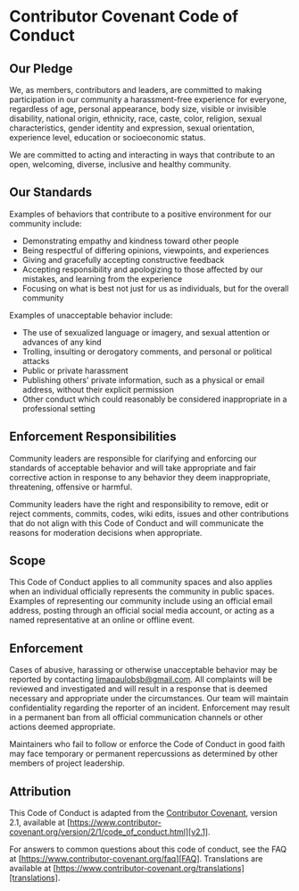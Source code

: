 # Contributor Covenant Code of Conduct

## Our Pledge

We, as members, contributors and leaders, are committed to making participation
in our community a harassment-free experience for everyone, regardless of age,
personal appearance, body size, visible or invisible disability, national
origin, ethnicity, race, caste, color, religion, sexual characteristics, gender
identity and expression, sexual orientation, experience level, education or
socioeconomic status.

We are committed to acting and interacting in ways that contribute to an open,
welcoming, diverse, inclusive and healthy community.

## Our Standards

Examples of behaviors that contribute to a positive environment for our
community include:

- Demonstrating empathy and kindness toward other people
- Being respectful of differing opinions, viewpoints, and experiences
- Giving and gracefully accepting constructive feedback
- Accepting responsibility and apologizing to those affected by our mistakes,
  and learning from the experience
- Focusing on what is best not just for us as individuals, but for the overall
  community

Examples of unacceptable behavior include:

- The use of sexualized language or imagery, and sexual attention or advances of
  any kind
- Trolling, insulting or derogatory comments, and personal or political attacks
- Public or private harassment
- Publishing others' private information, such as a physical or email address,
  without their explicit permission
- Other conduct which could reasonably be considered inappropriate in a
  professional setting

## Enforcement Responsibilities

Community leaders are responsible for clarifying and enforcing our standards of
acceptable behavior and will take appropriate and fair corrective action in
response to any behavior they deem inappropriate, threatening, offensive or
harmful.

Community leaders have the right and responsibility to remove, edit or reject
comments, commits, codes, wiki edits, issues and other contributions that do not
align with this Code of Conduct and will communicate the reasons for moderation
decisions when appropriate.

## Scope

This Code of Conduct applies to all community spaces and also applies when an
individual officially represents the community in public spaces. Examples of
representing our community include using an official email address, posting
through an official social media account, or acting as a named representative at
an online or offline event.

## Enforcement

Cases of abusive, harassing or otherwise unacceptable behavior may be reported
by contacting limapaulobsb@gmail.com. All complaints will be reviewed and
investigated and will result in a response that is deemed necessary and
appropriate under the circumstances. Our team will maintain confidentiality
regarding the reporter of an incident. Enforcement may result in a permanent ban
from all official communication channels or other actions deemed appropriate.

Maintainers who fail to follow or enforce the Code of Conduct in good faith may
face temporary or permanent repercussions as determined by other members of
project leadership.

## Attribution

This Code of Conduct is adapted from the [Contributor Covenant][homepage],
version 2.1, available at
[https://www.contributor-covenant.org/version/2/1/code_of_conduct.html][v2.1].

For answers to common questions about this code of conduct, see the FAQ at
[https://www.contributor-covenant.org/faq][FAQ]. Translations are available at
[https://www.contributor-covenant.org/translations][translations].

[homepage]: https://www.contributor-covenant.org
[v2.1]: https://www.contributor-covenant.org/version/2/1/code_of_conduct.html
[FAQ]: https://www.contributor-covenant.org/faq
[translations]: https://www.contributor-covenant.org/translations
